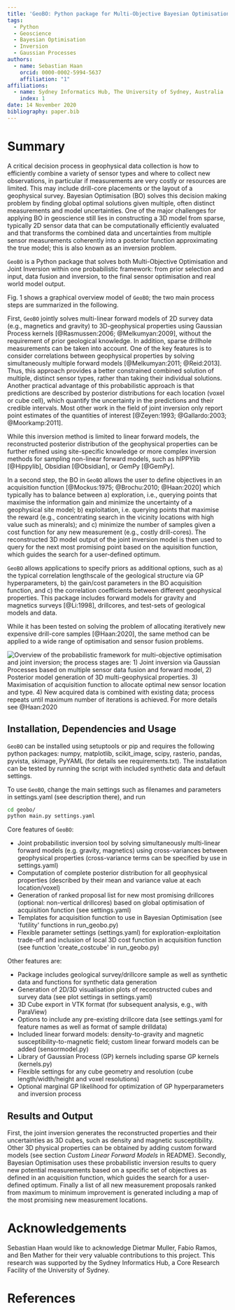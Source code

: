 ```yaml
---
title: 'GeoBO: Python package for Multi-Objective Bayesian Optimisation and Joint Inversion in Geosciences'
tags:
  - Python
  - Geoscience
  - Bayesian Optimisation
  - Inversion
  - Gaussian Processes
authors:
  - name: Sebastian Haan
    orcid: 0000-0002-5994-5637
    affiliation: "1"
affiliations:
  - name: Sydney Informatics Hub, The University of Sydney, Australia
    index: 1
date: 14 November 2020
bibliography: paper.bib
---
```

<!-- pandoc -V geometry:margin=1in -V fontsize:11pt --filter pandoc-citeproc  -o paper.pdf paper.md -->
<!--add "author: Sebastian Haan" to meta for standard pandoc conversion --> 


# Summary

A critical decision process in geophysical data collection is how to efficiently combine a variety of sensor types and where to collect new observations, in particular if measurements are very costly or resources are limited. This may include drill-core placements or the layout of a geophysical survey. Bayesian Optimisation (BO) solves this decision making problem by finding global optimal solutions given multiple, often distinct measurements and model uncertainties. One of the major challenges for applying BO in geoscience still lies in constructing a 3D model from sparse, typically 2D sensor data that can be computationally efficiently evaluated and that transforms the combined data and uncertainties from multiple sensor measurements coherently into a posterior function approximating the true model; this is also known as an inversion problem.

``GeoBO`` is a Python package that solves both Multi-Objective Optimisation and Joint Inversion within one probabilistic framework: from prior selection and input, data fusion and inversion, to the final sensor optimisation and real world model output. 
<!-- While the current implementation generates 3D geophysical properties based on gravity and magnetic inversion and searching for optimal new drillcore measurements, in principle, the same model can be applied to a wide range of sensor fusion problems and allocation problems, such as: How to position or activate sensors for quasi-linear inverse problems (e.g. seismic, tomography) or if the model state is dynamic?  Where to sample if the cost function is incomplete? -->
Fig. 1 shows a graphical overview model of ``GeoBO``; the two main process steps are summarized in the following. 

First, ``GeoBO`` jointly solves multi-linear forward models of 2D survey data (e.g., magnetics and gravity) to 3D-geophysical properties using Gaussian Process kernels [@Rasmussen:2006; @Melkumyan:2009], without the requirement of prior geological knowledge. In addition, sparse drillhole measurements can be taken into account. One of the key features is to consider correlations between geophysical properties by solving simultaneously multiple forward models [@Melkumyan:2011; @Reid:2013]. Thus, this approach provides a better constrained combined solution of multiple, distinct sensor types, rather than taking their individual solutions. Another practical advantage of this probabilistic approach is that predictions are described by posterior distributions for each location (voxel or cube cell), which quantify the uncertainty in the predictions and their credible intervals. Most other work in the field of joint inversion only report point estimates of the quantities of interest [@Zeyen:1993; @Gallardo:2003; @Moorkamp:2011].

While this inversion method is limited to linear forward models, the reconstructed posterior distribution of the geophysical properties can be further refined using site-specific knowledge or more complex inversion methods for sampling non-linear forward models, such as hIPPYlib [@Hippylib], Obsidian [@Obsidian], or GemPy [@GemPy].

In a second step, the BO in `GeoBO` allows the user to define objectives in an acquisition function [@Mockus:1975; @Brochu:2010; @Haan:2020] which typically has to balance between a) exploration, i.e., querying points that maximise the information gain and minimize the uncertainty of a geophysical site model; b) exploitation, i.e. querying points that maximise the reward (e.g., concentrating search in the vicinity locations with high value such as minerals); and c) minimize the number of samples given a cost function for any new measurement (e.g., costly drill-cores). The reconstructed 3D model output of the joint inversion model is then used to query for the next most promising point based on the aquisition function, which guides the search for a user-defined optimum.


``GeoBO`` allows applications to specify priors as additional options, such as a) the typical correlation lengthscale of the geological structure via GP hyperparameters, b) the gain/cost parameters in the BO acquisition function, and c) the correlation coefficients between different geophysical properties. This package includes forward models for gravity and magnetics surveys [@Li:1998], drillcores, and test-sets of geological models and data. 

While it has been tested on solving the problem of allocating iteratively new expensive drill-core samples [@Haan:2020], the same method can be applied to a wide range of optimisation and sensor fusion problems. 


![Overview of the probabilistic framework for multi-objective optimisation and joint inversion; the process stages are: 1) Joint inversion via Gaussian Processes based on multiple sensor data fusion and forward model,  2) Posterior model generation of 3D multi-geophysical properties. 3) Maximisation of acquisition function to allocate optimal new sensor location and type. 4)  New acquired data is combined with existing data; process repeats until maximum number of iterations is achieved. For more details see @Haan:2020](graphmodel2.png)

## Installation, Dependencies and Usage
``GeoBO`` can be installed using setuptools or pip and requires the following python packages: numpy, matplotlib, scikit_image, scipy, rasterio, pandas, pyvista, skimage, PyYAML (for details see requirements.txt). The installation can be tested by running the script with included synthetic data and default settings.

To use ``GeoBO``, change the main settings such as filenames and parameters in settings.yaml (see description there), and run 
```sh
cd geobo/
python main.py settings.yaml
```

Core features of ``GeoBO``:

 - Joint probabilistic inversion tool by solving simultaneously multi-linear forward models (e.g. gravity, magnetics) using cross-variances between geophysical properties (cross-variance terms can be specified by use in settings.yaml)
 - Computation of complete posterior distribution for all geophysical properties (described by their mean and variance value at each location/voxel) 
 - Generation of ranked proposal list for new most promising drillcores (optional: non-vertical drillcores) based on global optimisation of acquisition function (see settings.yaml)
 - Templates for acquisition function to use in Bayesian Optimisation (see 'futility' functions in run_geobo.py)
 - Flexible parameter settings (settings.yaml) for exploration-exploitation trade-off and inclusion of local 3D cost function in acquisition function (see function 'create_costcube' in run_geobo.py)

Other features are:

 - Package includes geological survey/drillcore sample as well as synthetic data and functions for synthetic data generation
 - Generation of 2D/3D visualisation plots of reconstructed cubes and survey data (see plot settings in settings.yaml)
 - 3D Cube export in VTK format (for subsequent analysis, e.g., with ParaView)
 - Options to include any pre-existing drillcore data (see settings.yaml for feature names as well as format of sample drilldata)
 - Included linear forward models: density-to-gravity and magnetic susceptibility-to-magnetic field; custom linear forward models can be added (sensormodel.py)
 - Library of Gaussian Process (GP) kernels including sparse GP kernels (kernels.py)
 - Flexible settings for any cube geometry and resolution (cube length/width/height and voxel resolutions)
 - Optional  marginal GP likelihood for  optimization of GP hyperparameters and inversion process


## Results and Output

First, the joint inversion generates the reconstructed properties and their uncertainties as 3D cubes, such as density and magnetic susceptibility. Other 3D physical properties can be obtained by adding custom forward models (see section *Custom Linear Forward Models* in README). Secondly, Bayesian Optimisation uses these probabilistic inversion results to query new potential measurements based on a specific set of objectives as defined in an acquisition function, which guides the search for a user-defined optimum. Finally a list of all new measurement proposals ranked from maximum to minimum improvement is generated including a map of the most promising new measurement locations.


# Acknowledgements
Sebastian Haan would like to acknowledge Dietmar Muller, Fabio Ramos, and Ben Mather for their very valuable contributions to this project. This research was supported by the Sydney Informatics Hub, a Core Research Facility of the University of Sydney.


# References
